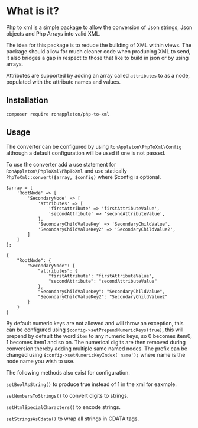 # What is it?

Php to xml is a simple package to allow the conversion of Json strings, Json objects and Php Arrays into valid XML.

The idea for this package is to reduce the building of XML within views. The package should allow for much cleaner code when producing XML to send,
it also bridges a gap in respect to those that like to build in json or by using arrays.

Attributes are supported by adding an array called `attributes` to as a node, populated with the attribute names and values.

## Installation

`composer require ronappleton/php-to-xml`

## Usage

The converter can be configured by using `RonAppleton\PhpToXml\Config` although a default configuration will be used if one is not passed.

To use the converter add a use statement for `RonAppleton\PhpToXml\PhpToXml` and use statically `PhpToXml::convert($array, $config)` where $config is optional.

```
$array = [
    'RootNode' => [
        'SecondaryNode' => [
            'attributes' => [
                'firstAttribute' => 'firstAttributeValue',
                'secondAttribute' => 'secondAttributeValue',
            ],
            'SecondaryChildValueKey' => 'SecondaryChildValue',
            'SecondaryChildValueKey2' => 'SecondaryChildValue2',
        ]
    ]
];
```
```
{
    "RootNode": {
        "SecondaryNode": {
            "attributes": {
                "firstAttribute": "firstAttributeValue",
                "secondAttribute": "secondAttributeValue"
            },
            "SecondaryChildValueKey": "SecondaryChildValue",
            "SecondaryChildValueKey2": "SecondaryChildValue2"
        }
    }
}
```

By default numeric keys are not allowed and will throw an exception, this can be configured using `$config->setPrependNumericKeys(true)`, this will prepend
by default the word `item` to any numeric keys, so 0 becomes item0, 1 becomes item1 and so on. The numerical digits are then removed during conversion thereby
adding multiple same named nodes. The prefix can be changed using `$config->setNumericKeyIndex('name');` where name is the node name you wish to use.

The following methods also exist for configuration.

`setBoolAsString()` to produce true instead of 1 in the xml for eaxmple.

`setNumbersToStrings()` to convert digits to strings.

`setHtmlSpecialCharacters()` to encode strings.

`setStringsAsCdata()` to wrap all strings in CDATA tags.


